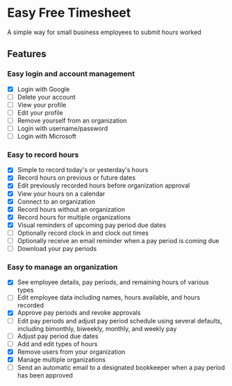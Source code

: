# Easy Free Timesheet

A simple way for small business employees to submit hours worked

## Features
### Easy login and account management
- [x] Login with Google
- [ ] Delete your account
- [ ] View your profile
- [ ] Edit your profile
- [ ] Remove yourself from an organization
- [ ] Login with username/password
- [ ] Login with Microsoft

### Easy to record hours
- [x] Simple to record today's or yesterday's hours
- [x] Record hours on previous or future dates
- [x] Edit previously recorded hours before organization approval
- [x] View your hours on a calendar
- [x] Connect to an organization
- [x] Record hours without an organization
- [x] Record hours for multiple organizations
- [x] Visual reminders of upcoming pay period due dates
- [ ] Optionally record clock in and clock out times
- [ ] Optionally receive an email reminder when a pay period is coming due
- [ ] Download your pay periods

### Easy to manage an organization
- [x] See employee details, pay periods, and remaining hours of various types
- [ ] Edit employee data including names, hours available, and hours recorded
- [x] Approve pay periods and revoke approvals
- [ ] Edit pay periods and adjust pay period schedule using several defaults, including bimonthly, biweekly, monthly, and weekly pay 
- [ ] Adjust pay period due dates
- [ ] Add and edit types of hours
- [x] Remove users from your organization
- [x] Manage multiple organizations
- [ ] Send an automatic email to a designated bookkeeper when a pay period has been approved